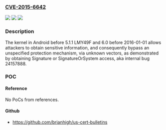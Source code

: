 ### [CVE-2015-6642](https://cve.mitre.org/cgi-bin/cvename.cgi?name=CVE-2015-6642)
![](https://img.shields.io/static/v1?label=Product&message=n%2Fa&color=blue)
![](https://img.shields.io/static/v1?label=Version&message=n%2Fa&color=blue)
![](https://img.shields.io/static/v1?label=Vulnerability&message=n%2Fa&color=brighgreen)

### Description

The kernel in Android before 5.1.1 LMY49F and 6.0 before 2016-01-01 allows attackers to obtain sensitive information, and consequently bypass an unspecified protection mechanism, via unknown vectors, as demonstrated by obtaining Signature or SignatureOrSystem access, aka internal bug 24157888.

### POC

#### Reference
No PoCs from references.

#### Github
- https://github.com/brianhigh/us-cert-bulletins

